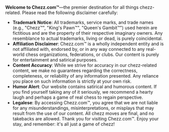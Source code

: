 **Welcome to Chezz.com™**—the premier destination for all things chezz-related. Please read the following disclaimer carefully:
* **Trademark Notice**: All trademarks, service marks, and trade names (e.g., "Chezz™", "King's Pawn™", "Queen's Gambit™") used herein are fictitious and are the property of their respective imaginary owners. Any resemblance to actual trademarks, living or dead, is purely coincidental.
* **Affiliation Disclaimer**: Chezz.com™ is a wholly independent entity and is not affiliated with, endorsed by, or in any way connected to any real-world chess organizations, federations, or clubs. Our content is purely for entertainment and satirical purposes.
* **Content Accuracy**: While we strive for accuracy in our chezz-related content, we make no guarantees regarding the correctness, completeness, or reliability of any information presented. Any reliance you place on such information is strictly at your own risk.
* **Humor Alert**: Our website contains satirical and humorous content. If you find yourself taking any of it seriously, we recommend a hearty laugh and perhaps a game of real chess to regain perspective.
* **Legalese**: By accessing Chezz.com™, you agree that we are not liable for any misunderstandings, misinterpretations, or misplays that may result from the use of our content. All chezz moves are final, and no takebacks are allowed.
Thank you for visiting Chezz.com™. Enjoy your stay, and remember: it's all just a game of chezz!
